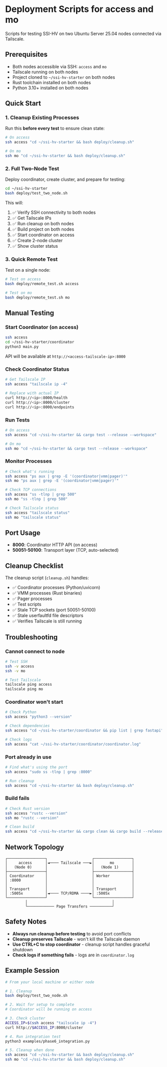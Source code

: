 # Deployment Scripts for access and mo

Scripts for testing SSI-HV on two Ubuntu Server 25.04 nodes connected via Tailscale.

## Prerequisites

- Both nodes accessible via SSH: `access` and `mo`
- Tailscale running on both nodes
- Project cloned to `~/ssi-hv-starter` on both nodes
- Rust toolchain installed on both nodes
- Python 3.10+ installed on both nodes

## Quick Start

### 1. Cleanup Existing Processes

Run this **before every test** to ensure clean state:

```bash
# On access
ssh access "cd ~/ssi-hv-starter && bash deploy/cleanup.sh"

# On mo
ssh mo "cd ~/ssi-hv-starter && bash deploy/cleanup.sh"
```

### 2. Full Two-Node Test

Deploy coordinator, create cluster, and prepare for testing:

```bash
cd ~/ssi-hv-starter
bash deploy/test_two_node.sh
```

This will:
1. ✅ Verify SSH connectivity to both nodes
2. ✅ Get Tailscale IPs
3. ✅ Run cleanup on both nodes
4. ✅ Build project on both nodes
5. ✅ Start coordinator on access
6. ✅ Create 2-node cluster
7. ✅ Show cluster status

### 3. Quick Remote Test

Test on a single node:

```bash
# Test on access
bash deploy/remote_test.sh access

# Test on mo
bash deploy/remote_test.sh mo
```

## Manual Testing

### Start Coordinator (on access)

```bash
ssh access
cd ~/ssi-hv-starter/coordinator
python3 main.py
```

API will be available at `http://<access-tailscale-ip>:8000`

### Check Coordinator Status

```bash
# Get Tailscale IP
ssh access "tailscale ip -4"

# Replace with actual IP
curl http://<ip>:8000/health
curl http://<ip>:8000/cluster
curl http://<ip>:8000/endpoints
```

### Run Tests

```bash
# On access
ssh access "cd ~/ssi-hv-starter && cargo test --release --workspace"

# On mo
ssh mo "cd ~/ssi-hv-starter && cargo test --release --workspace"
```

### Monitor Processes

```bash
# Check what's running
ssh access "ps aux | grep -E '(coordinator|vmm|pager)'"
ssh mo "ps aux | grep -E '(coordinator|vmm|pager)'"

# Check TCP connections
ssh access "ss -tlnp | grep 500"
ssh mo "ss -tlnp | grep 500"

# Check Tailscale status
ssh access "tailscale status"
ssh mo "tailscale status"
```

## Port Usage

- **8000**: Coordinator HTTP API (on access)
- **50051-50100**: Transport layer (TCP, auto-selected)

## Cleanup Checklist

The cleanup script (`cleanup.sh`) handles:

- ✅ Coordinator processes (Python/uvicorn)
- ✅ VMM processes (Rust binaries)
- ✅ Pager processes
- ✅ Test scripts
- ✅ Stale TCP sockets (port 50051-50100)
- ✅ Stale userfaultfd file descriptors
- ✅ Verifies Tailscale is still running

## Troubleshooting

### Cannot connect to node

```bash
# Test SSH
ssh -v access
ssh -v mo

# Test Tailscale
tailscale ping access
tailscale ping mo
```

### Coordinator won't start

```bash
# Check Python
ssh access "python3 --version"

# Check dependencies
ssh access "cd ~/ssi-hv-starter/coordinator && pip list | grep fastapi"

# Check logs
ssh access "cat ~/ssi-hv-starter/coordinator/coordinator.log"
```

### Port already in use

```bash
# Find what's using the port
ssh access "sudo ss -tlnp | grep :8000"

# Run cleanup
ssh access "cd ~/ssi-hv-starter && bash deploy/cleanup.sh"
```

### Build fails

```bash
# Check Rust version
ssh access "rustc --version"
ssh mo "rustc --version"

# Clean build
ssh access "cd ~/ssi-hv-starter && cargo clean && cargo build --release"
```

## Network Topology

```
┌─────────────────┐                    ┌─────────────────┐
│     access      │◄──── Tailscale ───►│       mo        │
│   (Node 0)      │                    │   (Node 1)      │
├─────────────────┤                    ├─────────────────┤
│ Coordinator     │                    │ Worker          │
│ :8000           │                    │                 │
│                 │                    │                 │
│ Transport       │                    │ Transport       │
│ :5005x          │◄──── TCP/RDMA ────►│ :5005x          │
└─────────────────┘                    └─────────────────┘
         │                                      │
         └──────────── Page Transfers ──────────┘
```

## Safety Notes

- **Always run cleanup before testing** to avoid port conflicts
- **Cleanup preserves Tailscale** - won't kill the Tailscale daemon
- **Use CTRL+C to stop coordinator** - cleanup script handles graceful shutdown
- **Check logs if something fails** - logs are in `coordinator.log`

## Example Session

```bash
# From your local machine or either node

# 1. Cleanup
bash deploy/test_two_node.sh

# 2. Wait for setup to complete
# Coordinator will be running on access

# 3. Check cluster
ACCESS_IP=$(ssh access "tailscale ip -4")
curl http://$ACCESS_IP:8000/cluster

# 4. Run integration test
python3 examples/phase6_integration.py

# 5. Cleanup when done
ssh access "cd ~/ssi-hv-starter && bash deploy/cleanup.sh"
ssh mo "cd ~/ssi-hv-starter && bash deploy/cleanup.sh"
```
